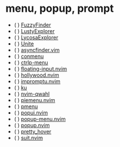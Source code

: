 # menu, popup, prompt

* ( ) [FuzzyFinder](http://www.vim.org/scripts/script.php?script_id=1984)
* ( ) [LustyExplorer](http://www.vim.org/scripts/script.php?script_id=1890)
* ( ) [LycosaExplorer](http://www.vim.org/scripts/script.php?script_id=3659)
* ( ) [Unite](https://github.com/Shougo/unite.vim)
* ( ) [asyncfinder.vim](https://github.com/vim-scripts/asyncfinder.vim)
* ( ) [conmenu](https://github.com/meznaric/conmenu)
* ( ) [ctrlp-menu](https://github.com/wsdjeg/ctrlp-menu)
* ( ) [floating-input.nvim](https://github.com/liangxianzhe/floating-input.nvim)
* ( ) [hollywood.nvim](https://github.com/willothy/hollywood.nvim)
* ( ) [impromptu.nvim](https://github.com/hkupty/impromptu.nvim)
* ( ) [ku](http://www.vim.org/scripts/script.php?script_id=2337)
* ( ) [nvim-qwahl](https://github.com/mfussenegger/nvim-qwahl)
* ( ) [piemenu.nvim](https://github.com/notomo/piemenu.nvim)
* ( ) [pmenu](https://github.com/sgtpep/pmenu)
* ( ) [popui.nvim](https://github.com/hood/popui.nvim)
* ( ) [popup-menu.nvim](https://github.com/kamykn/popup-menu.nvim)
* ( ) [popup.nvim](https://github.com/nvim-lua/popup.nvim)
* ( ) [pretty_hover](https://github.com/Fildo7525/pretty_hover)
* ( ) [suit.nvim](https://github.com/doums/suit.nvim)
